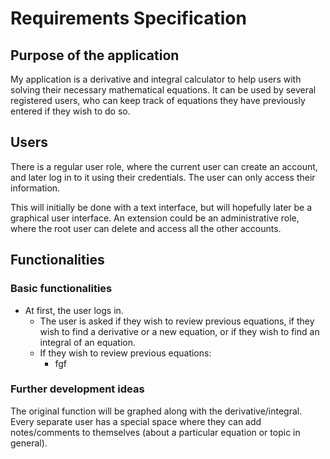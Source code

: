 # Requirements Specification

## Purpose of the application
My application is a derivative and integral calculator to help users with solving their necessary mathematical equations. It can be used by several registered users, who can keep track of equations they have previously entered if they wish to do so.

## Users
There is a regular user role, where the current user can create an account, and later log in to it using their credentials. The user can only access their information.

This will initially be done with a text interface, but will hopefully later be a graphical user interface.
An extension could be an administrative role, where the root user can delete and access all the other accounts.

## Functionalities

### Basic functionalities
- At first, the user logs in.
  - The user is asked if they wish to review previous equations, if they wish to find a derivative or a new equation, or if they wish to find an integral of an equation.
  - If they wish to review previous equations:
     - fgf

### Further development ideas
The original function will be graphed along with the derivative/integral.
Every separate user has a special space where they can add notes/comments to themselves (about a particular equation or topic in general).
